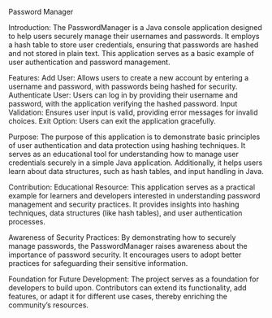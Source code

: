 Password Manager

Introduction:
The PasswordManager is a Java console application designed to help users securely manage their usernames and passwords. It employs a hash table to store user credentials, ensuring that passwords are hashed and not stored in plain text. This application serves as a basic example of user authentication and password management.

Features:
Add User: Allows users to create a new account by entering a username and password, with passwords being hashed for security.
Authenticate User: Users can log in by providing their username and password, with the application verifying the hashed password.
Input Validation: Ensures user input is valid, providing error messages for invalid choices.
Exit Option: Users can exit the application gracefully.


Purpose:
The purpose of this application is to demonstrate basic principles of user authentication and data protection using hashing techniques. It serves as an educational tool for understanding how to manage user credentials securely in a simple Java application. Additionally, it helps users learn about data structures, such as hash tables, and input handling in Java.

Contribution:
Educational Resource: This application serves as a practical example for learners and developers interested in understanding password management and security practices. It provides insights into hashing techniques, data structures (like hash tables), and user authentication processes.

Awareness of Security Practices: By demonstrating how to securely manage passwords, the PasswordManager raises awareness about the importance of password security. It encourages users to adopt better practices for safeguarding their sensitive information.

Foundation for Future Development: The project serves as a foundation for developers to build upon. Contributors can extend its functionality, add features, or adapt it for different use cases, thereby enriching the community’s resources.
